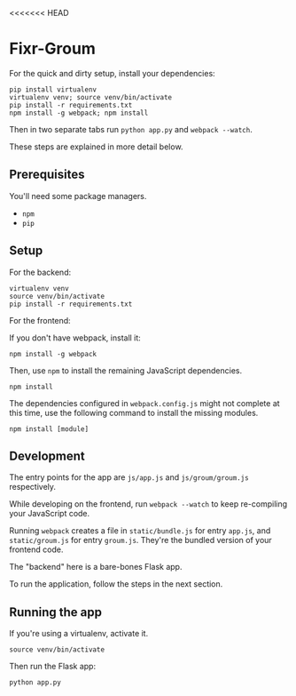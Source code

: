 <<<<<<< HEAD
# Fixr-Groum

For the quick and dirty setup, install your dependencies:

```
pip install virtualenv
virtualenv venv; source venv/bin/activate
pip install -r requirements.txt
npm install -g webpack; npm install
```

Then in two separate tabs run `python app.py` and `webpack --watch`.

These steps are explained in more detail below.

## Prerequisites

You'll need some package managers.

- `npm`
- `pip`

## Setup

For the backend:

```
virtualenv venv
source venv/bin/activate
pip install -r requirements.txt
```

For the frontend:

If you don't have webpack, install it:

```
npm install -g webpack
```

Then, use `npm` to install the remaining JavaScript dependencies.

```
npm install
```

The dependencies configured in `webpack.config.js` might not complete at this time, use the following command to install the missing modules.
```
npm install [module]
```

## Development

The entry points for the app are `js/app.js` and `js/groum/groum.js` respectively.

While developing on the frontend, run `webpack --watch` to keep re-compiling your JavaScript code.

Running `webpack` creates a file in `static/bundle.js` for entry `app.js`, and `static/groum.js` for entry `groum.js`. They're the bundled version of your frontend code.

The "backend" here is a bare-bones Flask app.

To run the application, follow the steps in the next section.

## Running the app

If you're using a virtualenv, activate it.

```
source venv/bin/activate
```

Then run the Flask app:

```
python app.py
```

